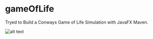 # gameOfLife

Tryed to Build a Conways Game of Life Simulation with JavaFX Maven.

![alt text](https://s12.directupload.net/images/201202/989biapq.jpg)
